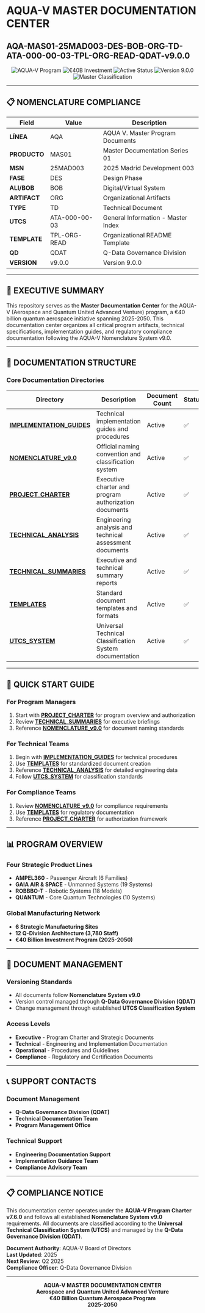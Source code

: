 # AQUA-V MASTER DOCUMENTATION CENTER
## AQA-MAS01-25MAD003-DES-BOB-ORG-TD-ATA-000-00-03-TPL-ORG-READ-QDAT-v9.0.0

<p align="center">
  <img src="https://img.shields.io/badge/Program-AQUA--V-blue?style=for-the-badge" alt="AQUA-V Program"/>
  <img src="https://img.shields.io/badge/Investment-€40B-green?style=for-the-badge" alt="€40B Investment"/>
  <img src="https://img.shields.io/badge/Status-Active-success?style=for-the-badge" alt="Active Status"/>
  <img src="https://img.shields.io/badge/Version-9.0.0-orange?style=for-the-badge" alt="Version 9.0.0"/>
  <img src="https://img.shields.io/badge/Classification-Master-red?style=for-the-badge" alt="Master Classification"/>
</p>

---

## 📋 NOMENCLATURE COMPLIANCE

| Field | Value | Description |
|-------|-------|-------------|
| **LÍNEA** | AQA | AQUA V. Master Program Documents |
| **PRODUCTO** | MAS01 | Master Documentation Series 01 |
| **MSN** | 25MAD003 | 2025 Madrid Development 003 |
| **FASE** | DES | Design Phase |
| **ALI/BOB** | BOB | Digital/Virtual System |
| **ARTIFACT** | ORG | Organizational Artifacts |
| **TYPE** | TD | Technical Document |
| **UTCS** | ATA-000-00-03 | General Information - Master Index |
| **TEMPLATE** | TPL-ORG-READ | Organizational README Template |
| **QD** | QDAT | Q-Data Governance Division |
| **VERSION** | v9.0.0 | Version 9.0.0 |

---

## 🎯 EXECUTIVE SUMMARY

This repository serves as the **Master Documentation Center** for the AQUA-V (Aerospace and Quantum United Advanced Venture) program, a €40 billion quantum aerospace initiative spanning 2025-2050. This documentation center organizes all critical program artifacts, technical specifications, implementation guides, and regulatory compliance documentation following the AQUA-V Nomenclature System v9.0.

---

## 📁 DOCUMENTATION STRUCTURE

### Core Documentation Directories

| Directory | Description | Document Count | Status |
|-----------|-------------|----------------|---------|
| **[IMPLEMENTATION_GUIDES](./IMPLEMENTATION_GUIDES/)** | Technical implementation guides and procedures | Active | ✅ |
| **[NOMENCLATURE_v9.0](./NOMENCLATURE_v9.0/)** | Official naming convention and classification system | Active | ✅ |
| **[PROJECT_CHARTER](./PROJECT_CHARTER/)** | Executive charter and program authorization documents | Active | ✅ |
| **[TECHNICAL_ANALYSIS](./TECHNICAL_ANALYSIS/)** | Engineering analysis and technical assessment documents | Active | ✅ |
| **[TECHNICAL_SUMMARIES](./TECHNICAL_SUMMARIES/)** | Executive and technical summary reports | Active | ✅ |
| **[TEMPLATES](./TEMPLATES/)** | Standard document templates and formats | Active | ✅ |
| **[UTCS_SYSTEM](./UTCS_SYSTEM/)** | Universal Technical Classification System documentation | Active | ✅ |

---

## 🚀 QUICK START GUIDE

### For Program Managers
1. Start with **[PROJECT_CHARTER](./PROJECT_CHARTER/)** for program overview and authorization
2. Review **[TECHNICAL_SUMMARIES](./TECHNICAL_SUMMARIES/)** for executive briefings
3. Reference **[NOMENCLATURE_v9.0](./NOMENCLATURE_v9.0/)** for document naming standards

### For Technical Teams
1. Begin with **[IMPLEMENTATION_GUIDES](./IMPLEMENTATION_GUIDES/)** for technical procedures
2. Use **[TEMPLATES](./TEMPLATES/)** for standardized document creation
3. Reference **[TECHNICAL_ANALYSIS](./TECHNICAL_ANALYSIS/)** for detailed engineering data
4. Follow **[UTCS_SYSTEM](./UTCS_SYSTEM/)** for classification standards

### For Compliance Teams
1. Review **[NOMENCLATURE_v9.0](./NOMENCLATURE_v9.0/)** for compliance requirements
2. Use **[TEMPLATES](./TEMPLATES/)** for regulatory documentation
3. Reference **[PROJECT_CHARTER](./PROJECT_CHARTER/)** for authorization framework

---

## 📊 PROGRAM OVERVIEW

### Four Strategic Product Lines
- **AMPEL360** - Passenger Aircraft (6 Families)
- **GAIA AIR & SPACE** - Unmanned Systems (19 Systems)  
- **ROBBBO-T** - Robotic Systems (18 Models)
- **QUANTUM** - Core Quantum Technologies (10 Systems)

### Global Manufacturing Network
- **6 Strategic Manufacturing Sites**
- **12 Q-Division Architecture (3,780 Staff)**
- **€40 Billion Investment Program (2025-2050)**

---

## 🔧 DOCUMENT MANAGEMENT

### Versioning Standards
- All documents follow **Nomenclature System v9.0**
- Version control managed through **Q-Data Governance Division (QDAT)**
- Change management through established **UTCS Classification System**

### Access Levels
- **Executive** - Program Charter and Strategic Documents
- **Technical** - Engineering and Implementation Documentation  
- **Operational** - Procedures and Guidelines
- **Compliance** - Regulatory and Certification Documents

---

## 📞 SUPPORT CONTACTS

### Document Management
- **Q-Data Governance Division (QDAT)**
- **Technical Documentation Team**
- **Program Management Office**

### Technical Support
- **Engineering Documentation Support**
- **Implementation Guidance Team**
- **Compliance Advisory Team**

---

## 📋 COMPLIANCE NOTICE

This documentation center operates under the **AQUA-V Program Charter v7.6.0** and follows all established **Nomenclature System v9.0** requirements. All documents are classified according to the **Universal Technical Classification System (UTCS)** and managed by the **Q-Data Governance Division (QDAT)**.

**Document Authority**: AQUA-V Board of Directors  
**Last Updated**: 2025  
**Next Review**: Q2 2025  
**Compliance Officer**: Q-Data Governance Division

---

<p align="center">
<b>AQUA-V MASTER DOCUMENTATION CENTER</b><br>
<b>Aerospace and Quantum United Advanced Venture</b><br>
<b>€40 Billion Quantum Aerospace Program</b><br>
<b>2025-2050</b>
</p>